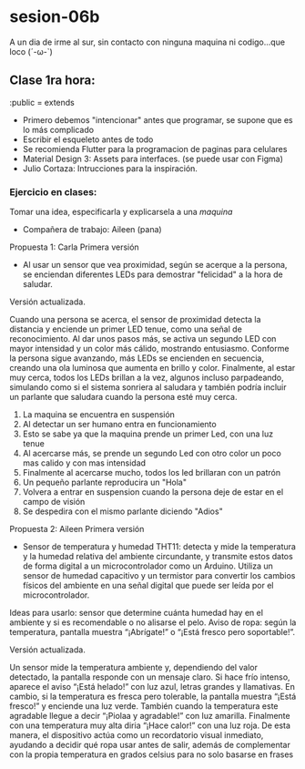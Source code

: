 # sesion-06b

A un dia de irme al sur, sin contacto con ninguna maquina ni codigo...que loco (´-ω-`)

## Clase 1ra hora:

:public = extends

- Primero debemos "intencionar" antes que programar, se supone que es lo más complicado
- Escribir el esqueleto antes de todo
- Se recomienda Flutter para la programacion de paginas para celulares
- Material Design 3: Assets para interfaces. (se puede usar con Figma)
- Julio Cortaza: Intrucciones para la inspiración.

### Ejercicio en clases:

Tomar una idea, especificarla y explicarsela a una *maquina* 

- Compañera de trabajo: Aileen (pana)

Propuesta 1: Carla 
Primera versión
- Al usar un sensor que vea proximidad, según se acerque a la persona, se enciendan diferentes LEDs para demostrar "felicidad" a la hora de saludar.

Versión actualizada.

Cuando una persona se acerca, el sensor de proximidad detecta la distancia y enciende un primer LED tenue, como una señal de reconocimiento. Al dar unos pasos más, se activa un segundo LED con mayor intensidad y un color más cálido, mostrando entusiasmo. Conforme la persona sigue avanzando, más LEDs se encienden en secuencia, creando una ola luminosa que aumenta en brillo y color. Finalmente, al estar muy cerca, todos los LEDs brillan a la vez, algunos incluso parpadeando, simulando como si el sistema sonriera al saludara y también podría incluir un parlante que saludara cuando la persona esté muy cerca. 

1. La maquina se encuentra en suspensión
2. Al detectar un ser humano entra en funcionamiento
3. Esto se sabe ya que la maquina prende un primer Led, con una luz tenue
4. Al acercarse más, se prende un segundo Led con otro color un poco mas calido y con mas intensidad
5. Finalmente al acercarse mucho, todos los led brillaran con un patrón
6. Un pequeño parlante reproducira un "Hola"
7. Volvera a entrar en suspension cuando la persona deje de estar en el campo de visión
8. Se despedira con el mismo parlante diciendo "Adios"

Propuesta 2: Aileen
Primera versión
- Sensor de temperatura y humedad THT11: detecta y mide la temperatura y la humedad relativa del ambiente circundante, y transmite estos datos de forma digital a un microcontrolador como un Arduino. Utiliza un sensor de humedad capacitivo y un termistor para convertir los cambios físicos del ambiente en una señal digital que puede ser leída por el microcontrolador.

Ideas para usarlo: 
sensor que determine cuánta humedad hay en el ambiente y si es recomendable o no alisarse el pelo. 
Aviso de ropa: según la temperatura, pantalla muestra “¡Abrígate!” o “¡Está fresco pero soportable!”.

Versión actualizada.

Un sensor mide la temperatura ambiente y, dependiendo del valor detectado, la pantalla responde con un mensaje claro. Si hace frío intenso, aparece el aviso “¡Está helado!” con luz azul, letras grandes y llamativas. En cambio, si la temperatura es fresca pero tolerable, la pantalla muestra “¡Está fresco!” y enciende una luz verde. También cuando la temperatura este agradable llegue a  decir “¡Piolaa y agradable!” con luz amarilla. Finalmente con una temperatura muy alta diria “¡Hace calor!” con una luz roja.  De esta manera, el dispositivo actúa como un recordatorio visual inmediato, ayudando a decidir qué ropa usar antes de salir, además de complementar con la propia temperatura en grados celsius para no solo basarse en frases 





